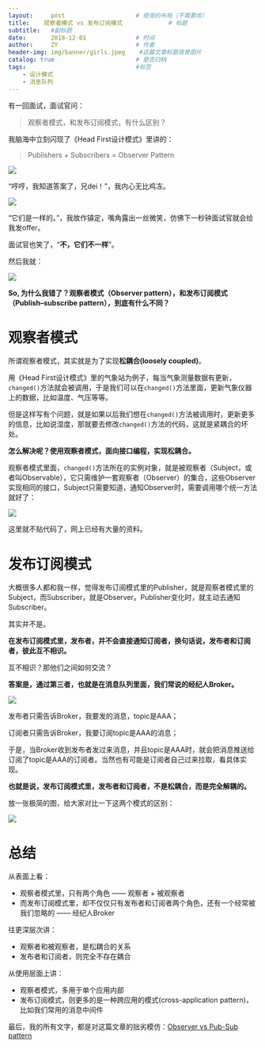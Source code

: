 ```yaml
---
layout:     post                    # 使用的布局（不需要改）
title:    观察者模式 vs 发布订阅模式             # 标题 
subtitle:   #副标题
date:       2018-12-01              # 时间
author:     ZY                      # 作者
header-img: img/banner/girls.jpeg    #这篇文章标题背景图片
catalog: true                       # 是否归档
tags:                               #标签
    - 设计模式
    - 消息队列
---
```


有一回面试，面试官问：

> 观察者模式，和发布订阅模式，有什么区别？  

我脑海中立刻闪现了《Head First设计模式》里讲的：

> Publishers + Subscribers = Observer Pattern

![](/img/post/2018-12-01-publish–subscribe-vs-observer/head-first.jpeg)  

“哼哼，我知道答案了，兄dei！”，我内心无比鸡冻。  

![](/img/post/2018-12-01-publish–subscribe-vs-observer/hey.gif)  

“它们是一样的。”，我故作镇定，嘴角露出一丝微笑，仿佛下一秒钟面试官就会给我发offer。  

面试官也笑了，“**不，它们不一样**”。  

然后我就：  

![](/img/post/2018-12-01-publish–subscribe-vs-observer/what.gif)  

**So, 为什么我错了？观察者模式（Observer pattern），和发布订阅模式（Publish–subscribe pattern），到底有什么不同？**  

# 观察者模式

所谓观察者模式，其实就是为了实现**松耦合(loosely coupled)**。  

用《Head First设计模式》里的气象站为例子，每当气象测量数据有更新，`changed()`方法就会被调用，于是我们可以在`changed()`方法里面，更新气象仪器上的数据，比如温度、气压等等。  

但是这样写有个问题，就是如果以后我们想在`changed()`方法被调用时，更新更多的信息，比如说湿度，那就要去修改`changed()`方法的代码，这就是紧耦合的坏处。  

**怎么解决呢？使用观察者模式，面向接口编程，实现松耦合。**  

观察者模式里面，`changed()`方法所在的实例对象，就是被观察者（Subject，或者叫Observable），它只需维护一套观察者（Observer）的集合，这些Observer实现相同的接口，Subject只需要知道，通知Observer时，需要调用哪个统一方法就好了：  

![](/img/post/2018-12-01-publish–subscribe-vs-observer/observer.png)  

这里就不贴代码了，网上已经有大量的资料。  


# 发布订阅模式

大概很多人都和我一样，觉得发布订阅模式里的Publisher，就是观察者模式里的Subject，而Subscriber，就是Observer。Publisher变化时，就主动去通知Subscriber。  

其实并不是。  

**在发布订阅模式里，发布者，并不会直接通知订阅者，换句话说，发布者和订阅者，彼此互不相识。**  

互不相识？那他们之间如何交流？  

**答案是，通过第三者，也就是在消息队列里面，我们常说的经纪人Broker。**  

![](/img/post/2018-12-01-publish–subscribe-vs-observer/pub.png)  

发布者只需告诉Broker，我要发的消息，topic是AAA；

订阅者只需告诉Broker，我要订阅topic是AAA的消息；

于是，当Broker收到发布者发过来消息，并且topic是AAA时，就会把消息推送给订阅了topic是AAA的订阅者。当然也有可能是订阅者自己过来拉取，看具体实现。  

**也就是说，发布订阅模式里，发布者和订阅者，不是松耦合，而是完全解耦的。**  

放一张极简的图，给大家对比一下这两个模式的区别：  

![](/img/post/2018-12-01-publish–subscribe-vs-observer/pub-vs-obser.png)  

# 总结  

从表面上看：

- 观察者模式里，只有两个角色 —— 观察者 + 被观察者
- 而发布订阅模式里，却不仅仅只有发布者和订阅者两个角色，还有一个经常被我们忽略的 —— 经纪人Broker

往更深层次讲：

- 观察者和被观察者，是松耦合的关系
- 发布者和订阅者，则完全不存在耦合

从使用层面上讲：

- 观察者模式，多用于单个应用内部
- 发布订阅模式，则更多的是一种跨应用的模式(cross-application pattern)，比如我们常用的消息中间件
  
  
最后，我的所有文字，都是对这篇文章的拙劣模仿：[Observer vs Pub-Sub pattern](https://hackernoon.com/observer-vs-pub-sub-pattern-50d3b27f838c) 






